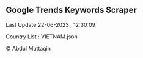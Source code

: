 

## Google Trends Keywords Scraper 
 
Last Update 22-06-2023 , 12:30:09

Country List :
VIETNAM.json



© Abdul Muttaqin 
